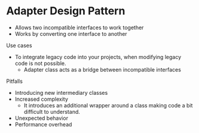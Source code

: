 # Adapter Design Pattern

* Allows two incompatible interfaces to work together
* Works by converting one interface to another

Use cases
* To integrate legacy code into your projects, when modifying legacy code is not possible.
  * Adapter class acts as a bridge between incompatible interfaces 

Pitfalls
* Introducing new intermediary classes
* Increased complexity
  * It introduces an additional wrapper around a class making code a bit difficult to understand.
* Unexpected behavior
* Performance overhead